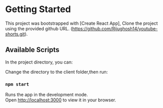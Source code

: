 # Getting Started

This project was bootstrapped with [Create React App],
Clone the project using the provided github URL.
(https://github.com/Rijughosh14/youtube-shorts.git).

## Available Scripts

In the project directory, you can:

Change the directory to the client folder,then run:

### `npm start`

Runs the app in the development mode.\
Open [http://localhost:3000](http://localhost:3000) to view it in your browser.



